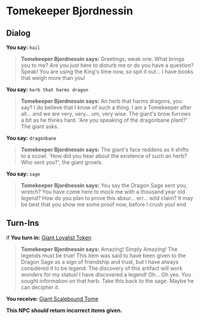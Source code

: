 # Tomekeeper Bjordnessin
## Dialog

**You say:** `hail`



>**Tomekeeper Bjordnessin says:** Greetings, weak one. What brings you to me? Are you just here to disturb me or do you have a question? Speak! You are using the King's time now, so spit it out... I have books that weigh more than you!

**You say:** `herb that harms dragon`



>**Tomekeeper Bjordnessin says:** An herb that harms dragons, you say? I do believe that I know of such a thing. I am a Tomekeeper after all... and we are very, very... um, very wise. The giant's brow furrows a bit as he thinks hard. 'Are you speaking of the dragonbane plant?' The giant asks.

**You say:** `dragonbane`



>**Tomekeeper Bjordnessin says:** The giant's face reddens as it shifts to a scowl. 'How did you hear about the existence of such an herb? Who sent you?', the giant growls.

**You say:** `sage`



>**Tomekeeper Bjordnessin says:** You say the Dragon Sage sent you, wretch? You have come here to mock me with a thousand year old legend? How do you plan to prove this absur... err... wild claim? It may be best that you show me some proof now, before I crush you!
end

## Turn-Ins





if **You turn in:** [Giant Loyalist Token](/item/1782)


>**Tomekeeper Bjordnessin says:** Amazing! Simply Amazing! The legends must be true! This item was said to have been given to the Dragon Sage as a sign of friendship and trust, but I have always considered it to be legend. The discovery of this artifact will work wonders for my status! I have discovered a legend! Oh... Oh yes. You sought information on that herb. Take this back to the sage. Maybe he can decipher it.


 **You receive:**  [Giant Scalebound Tome](/item/1783) 

**This NPC *should* return incorrect items given.**
